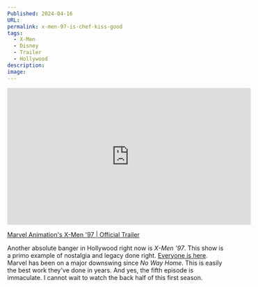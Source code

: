 ```yaml
---
Published: 2024-04-16
URL: 
permalink: x-men-97-is-chef-kiss-good
tags:
  - X-Men
  - Disney
  - Trailer
  - Hollywood
description: 
image:
---
```

<div class=iframe-container>
<iframe width="560" height="315" src="https://www.youtube-nocookie.com/embed/pv3Ss8o9gGQ?si=CrKkMrrvkGUa2cff" title="YouTube video player" frameborder="0" allow="accelerometer; autoplay; clipboard-write; encrypted-media; gyroscope; picture-in-picture; web-share" referrerpolicy="strict-origin-when-cross-origin" allowfullscreen></iframe>
</div>

[Marvel Animation's X-Men '97 | Official Trailer](https://youtube.com/watch?v=pv3Ss8o9gGQ)

Another absolute banger in Hollywood right now is *X-Men '97*. This show is a primo example of nostalgia and legacy done right. [Everyone is here](https://youtube.com/watch?v=EXnbMp1yr1k). Marvel has been on a major downswing since *No Way Home*. This is easily the best work they've done in years. And yes, the fifth episode is immaculate. I cannot wait to watch the back half of this first season.